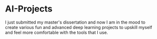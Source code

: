 # AI-Projects
I just submitted my master's dissertation and now I am in the mood to create various fun and advanced deep learning projects to upskill myself and feel more comfortable with the tools that I use.

